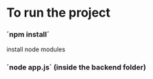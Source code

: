 # To run the project 

### ´npm install´
install node modules

### ´node app.js´ (inside the backend folder)